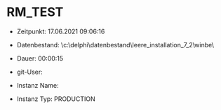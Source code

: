 # RM_TEST

- Zeitpunkt: 17.06.2021 09:06:16

- Datenbestand: \c:\delphi\datenbestand\leere_installation_7_2\winbe\
- Dauer: 00:00:15
- git-User: 
- Instanz Name: 
- Instanz Typ: PRODUCTION
